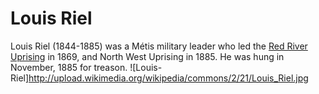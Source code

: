 # Louis Riel 
Louis Riel (1844-1885) was a Métis military leader who led the [Red River Uprising](https://www.thecanadianencyclopedia.ca/en/article/red-river-rebellion) in 1869, and North West Uprising in 1885. He was hung in November, 1885 for treason.
![Louis-Riel]http://upload.wikimedia.org/wikipedia/commons/2/21/Louis_Riel.jpg
